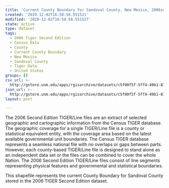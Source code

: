 ```yaml
---
title: 'Current County Boundary for Sandoval County, New Mexico, 2006se TIGER'
created: '2020-12-02T16:58:58.551521'
modified: '2020-12-02T16:58:58.551527'
state: active
type: dataset
tags:
  - 2006 Tiger Second Edition
  - Census Data
  - County
  - Current County Boundary
  - New Mexico
  - Sandoval County
  - Tiger Data
  - United States
groups: []
csv_url: >-
  http://gstore.unm.edu/apps/rgisarchive/datasets/c5f00f5f-5ff4-49b1-81f5-0c7f9f9b3c3e/tgr2006se_sand_ctycu.derived.csv
json_url: >-
  http://gstore.unm.edu/apps/rgisarchive/datasets/c5f00f5f-5ff4-49b1-81f5-0c7f9f9b3c3e/tgr2006se_sand_ctycu.derived.json
layout: post

---
```

The 2006 Second Edition TIGER/Line files are an extract of selected geographic and cartographic information from the Census TIGER database.  The geographic coverage for a single TIGER/Line file is a county or statistical equivalent entity, with the coverage area based on the latest available governmental unit boundaries. The Census TIGER database represents a seamless national file with no overlaps or gaps between parts.  However, each county-based TIGER/Line file is designed to stand alone as an independent data set or the files can be combined to cover the whole Nation.  The 2006 Second Edition  TIGER/Line files consist of line segments representing physical features and governmental and statistical boundaries.  

This shapefile represents the current County Boundary for Sandoval County stored in the 2006 TIGER Second Edition dataset.
